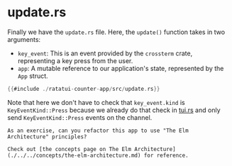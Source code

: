 # update.rs

Finally we have the `update.rs` file. Here, the `update()` function takes in two arguments:

- `key_event`: This is an event provided by the `crossterm` crate, representing a key press from the
  user.
- `app`: A mutable reference to our application's state, represented by the `App` struct.

```rust
{{#include ./ratatui-counter-app/src/update.rs}}
```

Note that here we don't have to check that `key_event.kind` is `KeyEventKind::Press` because we
already do that check in [tui.rs](./tui.md) and only send `KeyEventKind::Press` events on the
channel.

```admonish question
As an exercise, can you refactor this app to use "The Elm Architecture" principles?

Check out [the concepts page on The Elm Architecture](./../../concepts/the-elm-architecture.md) for reference.
```
